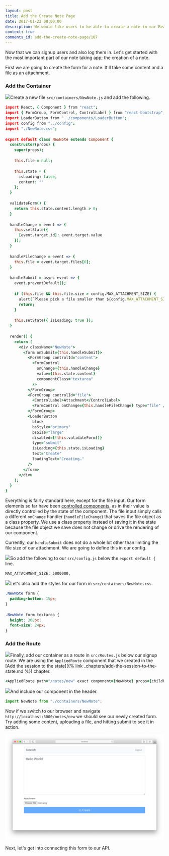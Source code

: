 ```yaml
---
layout: post
title: Add the Create Note Page
date: 2017-01-22 00:00:00
description: We would like users to be able to create a note in our React.js app and upload a file as an attachment. To do so we are first going to create a form using the FormGroup and FormControl React-Bootstrap components.
context: true
comments_id: add-the-create-note-page/107
---
```


Now that we can signup users and also log them in. Let's get started with the most important part of our note taking app; the creation of a note.

First we are going to create the form for a note. It'll take some content and a file as an attachment.

### Add the Container

<img class="code-marker" src="/assets/s.png" />Create a new file `src/containers/NewNote.js` and add the following.

``` coffee
import React, { Component } from "react";
import { FormGroup, FormControl, ControlLabel } from "react-bootstrap";
import LoaderButton from "../components/LoaderButton";
import config from "../config";
import "./NewNote.css";

export default class NewNote extends Component {
  constructor(props) {
    super(props);

    this.file = null;

    this.state = {
      isLoading: false,
      content: ""
    };
  }

  validateForm() {
    return this.state.content.length > 0;
  }

  handleChange = event => {
    this.setState({
      [event.target.id]: event.target.value
    });
  }

  handleFileChange = event => {
    this.file = event.target.files[0];
  }

  handleSubmit = async event => {
    event.preventDefault();

    if (this.file && this.file.size > config.MAX_ATTACHMENT_SIZE) {
      alert(`Please pick a file smaller than ${config.MAX_ATTACHMENT_SIZE/1000000} MB.`);
      return;
    }

    this.setState({ isLoading: true });
  }

  render() {
    return (
      <div className="NewNote">
        <form onSubmit={this.handleSubmit}>
          <FormGroup controlId="content">
            <FormControl
              onChange={this.handleChange}
              value={this.state.content}
              componentClass="textarea"
            />
          </FormGroup>
          <FormGroup controlId="file">
            <ControlLabel>Attachment</ControlLabel>
            <FormControl onChange={this.handleFileChange} type="file" />
          </FormGroup>
          <LoaderButton
            block
            bsStyle="primary"
            bsSize="large"
            disabled={!this.validateForm()}
            type="submit"
            isLoading={this.state.isLoading}
            text="Create"
            loadingText="Creating…"
          />
        </form>
      </div>
    );
  }
}
```

Everything is fairly standard here, except for the file input. Our form elements so far have been [controlled components](https://facebook.github.io/react/docs/forms.html), as in their value is directly controlled by the state of the component. The file input simply calls a different `onChange` handler (`handleFileChange`) that saves the file object as a class property. We use a class property instead of saving it in the state because the file object we save does not change or drive the rendering of our component.

Currently, our `handleSubmit` does not do a whole lot other than limiting the file size of our attachment. We are going to define this in our config.

<img class="code-marker" src="/assets/s.png" />So add the following to our `src/config.js` below the `export default {` line.

```
MAX_ATTACHMENT_SIZE: 5000000,
```

<img class="code-marker" src="/assets/s.png" />Let's also add the styles for our form in `src/containers/NewNote.css`.

``` css
.NewNote form {
  padding-bottom: 15px;
}

.NewNote form textarea {
  height: 300px;
  font-size: 24px;
}
```

### Add the Route

<img class="code-marker" src="/assets/s.png" />Finally, add our container as a route in `src/Routes.js` below our signup route. We are using the `AppliedRoute` component that we created in the [Add the session to the state]({% link _chapters/add-the-session-to-the-state.md %}) chapter.

``` coffee
<AppliedRoute path="/notes/new" exact component={NewNote} props={childProps} />
```

<img class="code-marker" src="/assets/s.png" />And include our component in the header.

``` javascript
import NewNote from "./containers/NewNote";
```

Now if we switch to our browser and navigate `http://localhost:3000/notes/new` we should see our newly created form. Try adding some content, uploading a file, and hitting submit to see it in action.

![New note page added screenshot](/assets/new-note-page-added.png)

Next, let's get into connecting this form to our API.
